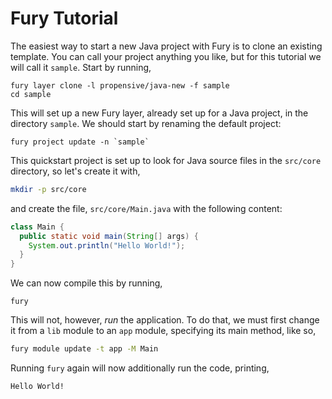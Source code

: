 # Fury Tutorial

The easiest way to start a new Java project with Fury is to clone an existing template. You can call your
project anything you like, but for this tutorial we will call it `sample`. Start by running,
```
fury layer clone -l propensive/java-new -f sample
cd sample
```

This will set up a new Fury layer, already set up for a Java project, in the directory `sample`. We should
start by renaming the default project:
```
fury project update -n `sample`
```

This quickstart project is set up to look for Java source files in the `src/core` directory, so let's create it
with,
```sh
mkdir -p src/core
```
and create the file, `src/core/Main.java` with the following content:

```java
class Main {
  public static void main(String[] args) {
    System.out.println("Hello World!");
  }
}
```

We can now compile this by running,
```
fury
```

This will not, however, _run_ the application. To do that, we must first change it from a `lib` module to an
`app` module, specifying its main method, like so,
```sh
fury module update -t app -M Main
```

Running `fury` again will now additionally run the code, printing,
```
Hello World!
```